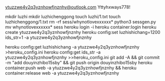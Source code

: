 ytuzzwe4y2q3yznhowfjnznhy@outlook.com
Yttyhxways778!

mkdir luzhi
mkdir luzhichenggong
touch luzhi/1.txt
touch luzhichenggong/1.txt
rm -rf sess/whynotlovexxxxxx*
python3 sessgen.py
mv whynotlovexxxxxx* sess
heroku login -i
heroku container:login
heroku create ytuzzwe4y2q3yznhowfjnznhy
heroku config:set luzhishichang=1200 ids_str=1 -a ytuzzwe4y2q3yznhowfjnznhy

heroku config:get luzhishichang -a ytuzzwe4y2q3yznhowfjnznhy >heroku_config.ini
heroku config:get ids_str -a ytuzzwe4y2q3yznhowfjnznhy >>heroku_config.ini
git add -A && git commit -m "add douyinzhibo15sby" && git push origin douyinzhibo15sby
heroku container:push web -a ytuzzwe4y2q3yznhowfjnznhy && heroku container:release web -a ytuzzwe4y2q3yznhowfjnznhy